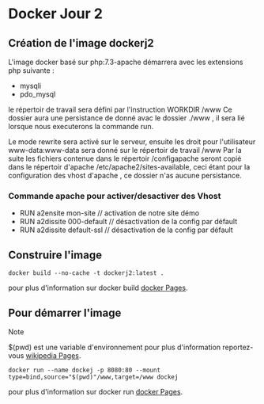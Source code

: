 # Docker Jour 2

## Création de l'image dockerj2

L'image docker basé sur php:7.3-apache démarrera avec les extensions php suivante :

- mysqli
- pdo_mysql

le répertoir de travail sera défini par l'instruction WORKDIR /www
Ce dossier aura une persistance de donné avac le dossier ./www , il sera lié lorsque nous executerons la commande run.

Le mode rewrite sera activé sur le serveur, ensuite les droit pour l'utilisateur www-data:www-data sera donné sur le répertoir de travail /www
Par la suite les fichiers contenue dans le répertoir /configapache seront copié dans le répertoir d'apache /etc/apache2/sites-available,
ceci étant pour la configuration des vhost d'apache , ce dossier n'as aucune persistance.

### Commande apache pour activer/desactiver des Vhost

- RUN a2ensite mon-site // activation de notre site démo
- RUN a2dissite 000-default // désactivation de la config par défault
- RUN a2dissite default-ssl // désactivation de la config par défault

## Construire l'image

```docker
docker build --no-cache -t dockerj2:latest .
```

pour plus d'information sur docker build [docker Pages](https://docs.docker.com/reference/cli/docker/image/build/).

## Pour démarrer l'image

> [!NOTE]
> $(pwd) est une variable d'environnement
> pour plus d'information reportez-vous [wikipedia Pages](https://fr.wikipedia.org/wiki/Variable_d%27environnement).

```docker
docker run --name dockej -p 8080:80 --mount type=bind,source="$(pwd)"/www,target=/www dockej
```

pour plus d'information sur docker run [docker Pages](https://docs.docker.com/storage/bind-mounts/).

